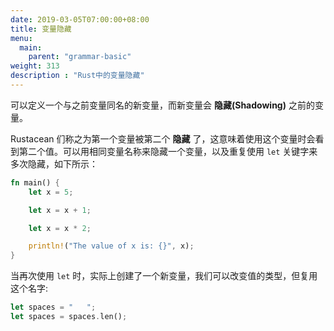 ```yaml
---
date: 2019-03-05T07:00:00+08:00
title: 变量隐藏
menu:
  main:
    parent: "grammar-basic"
weight: 313
description : "Rust中的变量隐藏"
---
```


可以定义一个与之前变量同名的新变量，而新变量会 **隐藏(Shadowing)** 之前的变量。

Rustacean 们称之为第一个变量被第二个 **隐藏** 了，这意味着使用这个变量时会看到第二个值。可以用相同变量名称来隐藏一个变量，以及重复使用 `let` 关键字来多次隐藏，如下所示：

```rust
fn main() {
    let x = 5;

    let x = x + 1;

    let x = x * 2;

    println!("The value of x is: {}", x);
}
```

当再次使用 `let` 时，实际上创建了一个新变量，我们可以改变值的类型，但复用这个名字:

```rust
let spaces = "   ";
let spaces = spaces.len();
```



